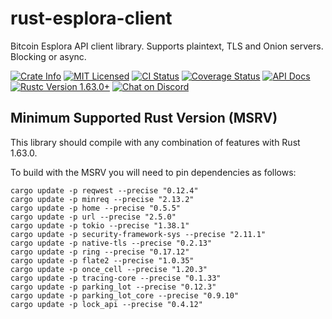 # rust-esplora-client

Bitcoin Esplora API client library. Supports plaintext, TLS and Onion servers. Blocking or async.

<p>
    <a href="https://crates.io/crates/esplora-client"><img alt="Crate Info" src="https://img.shields.io/crates/v/esplora-client.svg"/></a>
    <a href="https://github.com/bitcoindevkit/rust-esplora-client/blob/master/LICENSE"><img alt="MIT Licensed" src="https://img.shields.io/badge/license-MIT-blue.svg"/></a>
    <a href="https://github.com/bitcoindevkit/rust-esplora-client/actions/workflows/cont_integration.yml"><img alt="CI Status" src="https://github.com/bitcoindevkit/rust-esplora-client/workflows/Rust/badge.svg"></a>
    <a href='https://coveralls.io/github/bitcoindevkit/rust-esplora-client?branch=master'><img src='https://coveralls.io/repos/github/bitcoindevkit/rust-esplora-client/badge.svg?branch=master' alt='Coverage Status' /></a>
    <a href="https://docs.rs/esplora-client"><img alt="API Docs" src="https://img.shields.io/badge/docs.rs-esplora--client-green"/></a>
    <a href="https://blog.rust-lang.org/2022/08/11/Rust-1.63.0.html"><img alt="Rustc Version 1.63.0+" src="https://img.shields.io/badge/rustc-1.63.0%2B-lightgrey.svg"/></a>
    <a href="https://discord.gg/d7NkDKm"><img alt="Chat on Discord" src="https://img.shields.io/discord/753336465005608961?logo=discord"></a>
</p>

## Minimum Supported Rust Version (MSRV)

This library should compile with any combination of features with Rust 1.63.0.

To build with the MSRV you will need to pin dependencies as follows:

```shell
cargo update -p reqwest --precise "0.12.4"
cargo update -p minreq --precise "2.13.2"
cargo update -p home --precise "0.5.5"
cargo update -p url --precise "2.5.0"
cargo update -p tokio --precise "1.38.1"
cargo update -p security-framework-sys --precise "2.11.1"
cargo update -p native-tls --precise "0.2.13"
cargo update -p ring --precise "0.17.12"
cargo update -p flate2 --precise "1.0.35"
cargo update -p once_cell --precise "1.20.3"
cargo update -p tracing-core --precise "0.1.33"
cargo update -p parking_lot --precise "0.12.3"
cargo update -p parking_lot_core --precise "0.9.10"
cargo update -p lock_api --precise "0.4.12"
```
